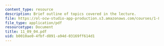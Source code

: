 ```yaml
---
content_type: resource
description: Brief outline of topics covered in the lecture.
file: https://ol-ocw-studio-app-production.s3.amazonaws.com/courses/1-89-environmental-microbiology-fall-2004/b0010ae04fbfd891a94d03169ff614d1_11_09_04.pdf
file_type: application/pdf
resourcetype: Document
title: 11_09_04.pdf
uid: b0010ae0-4fbf-d891-a94d-03169ff614d1
---
```

